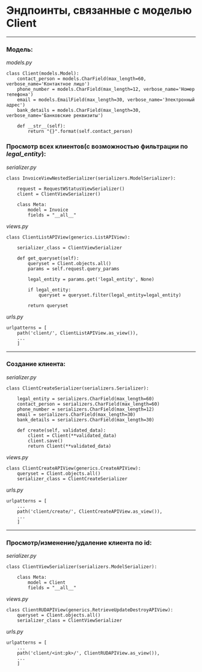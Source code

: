 # Эндпоинты, связанные с моделью Client

---

### Модель:
_models.py_
```
class Client(models.Model):
    contact_person = models.CharField(max_length=60, verbose_name='Контактное лицо')
    phone_number = models.CharField(max_length=12, verbose_name='Номер телефона')
    email = models.EmailField(max_length=30, verbose_name='Электронный адрес')
    bank_details = models.CharField(max_length=30, verbose_name='Банковские реквизиты')

    def __str__(self):
        return "{}".format(self.contact_person)
```

### Просмотр всех клиентов(с возможностью фильтрации по _legal_entity_):
_serializer.py_
```
class InvoiceViewNestedSerializer(serializers.ModelSerializer):

    request = RequestWStatusViewSerializer()
    client = ClientViewSerializer()

    class Meta:
        model = Invoice
        fields = "__all__"
```

_views.py_
```
class ClientListAPIView(generics.ListAPIView):

    serializer_class = ClientViewSerializer

    def get_queryset(self):
        queryset = Client.objects.all()
        params = self.request.query_params

        legal_entity = params.get('legal_entity', None)

        if legal_entity:
            queryset = queryset.filter(legal_entity=legal_entity)

        return queryset
```

_urls.py_
```
urlpatterns = [
    path('client/', ClientListAPIView.as_view()),
    ...
    ]
```
---

### Создание клиента:
_serializer.py_

```
class ClientCreateSerializer(serializers.Serializer):

    legal_entity = serializers.CharField(max_length=60)
    contact_person = serializers.CharField(max_length=60)
    phone_number = serializers.CharField(max_length=12)
    email = serializers.CharField(max_length=30)
    bank_details = serializers.CharField(max_length=30)

    def create(self, validated_data):
        client = Client(**validated_data)
        client.save()
        return Client(**validated_data)
```

_views.py_
```
class ClientCreateAPIView(generics.CreateAPIView):
    queryset = Client.objects.all()
    serializer_class = ClientCreateSerializer
```

_urls.py_
```
urlpatterns = [
    ...
    path('client/create/', ClientCreateAPIView.as_view()),
    ...
    ]
```
---

### Просмотр/изменение/удаление клиента по id:
_serializer.py_
```
class ClientViewSerializer(serializers.ModelSerializer):
    
    class Meta:
        model = Client
        fields = "__all__"
```
_views.py_
```
class ClientRUDAPIView(generics.RetrieveUpdateDestroyAPIView):
    queryset = Client.objects.all()
    serializer_class = ClientViewSerializer
```
_urls.py_
```
urlpatterns = [
    ...
    path('client/<int:pk>/', ClientRUDAPIView.as_view()),
    ...
    ]
```